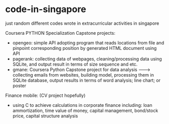 # code-in-singapore
just random different codes wrote in extracurricular activities in singapore 

Coursera PYTHON Specialization Capstone projects: 
- opengeo: simple API adopting program that reads locations from file and pinpoint corresponding position by generated HTML document using API
- pagerank: collecting data of webpages, cleaning/processing data using SQLite, and output result in terms of size sequence and etc. 
- gmane: Coursera Python Capstone project for data analysis ---> collecting emails from websites, building model, processing them in SQLite database, output results in terms of word analysis; line chart; or poster 

Finance mobile: (CV project hopefully)
- using C to achieve calculations in corporate finance including: loan ammortization, time value of money, capital management, bond/stock price, capital structure analysis
